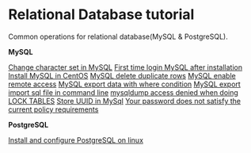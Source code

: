 # Relational Database tutorial
Common operations for relational database(MySQL & PostgreSQL).

**MySQL**

[Change character set in MySQL](http://www.henryxi.com/change-character-set-in-mysql)
[First time login MySQL after installation](http://www.henryxi.com/first-time-login-mysql-after-installation)
[Install MySQL in CentOS](http://www.henryxi.com/install-mysql-in-centos)
[MySQL delete duplicate rows](http://www.henryxi.com/mysql-delete-duplicate-rows)
[MySQL enable remote access](http://www.henryxi.com/mysql-enable-remote-access)
[MySQL export data with where condition](http://www.henryxi.com/mysql-export-data-with-where-condition)
[MySQL export import sql file in command line](http://www.henryxi.com/mysql-export-import-sql-file-in-command-line)
[mysqldump access denied when doing LOCK TABLES](http://www.henryxi.com/mysqldump-access-denied-when-doing-lock-tables)
[Store UUID in MySql](http://www.henryxi.com/store-uuid-in-mysql)
[Your password does not satisfy the current policy requirements](http://www.henryxi.com/your-password-does-not-satisfy-the-current-policy-requirements)

**PostgreSQL**

[Install and configure PostgreSQL on linux](http://www.henryxi.com/install-and-configure-postgresql-on-linux)